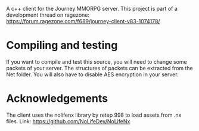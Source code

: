 A c++ client for the Journey MMORPG server. This project is part of a development thread on ragezone: https://forum.ragezone.com/f689/journey-client-v83-1074178/

# Compiling and testing
If you want to compile and test this source, you will need to change some packets of your server. The structures of packets can be extracted from the Net folder. You will also have to disable AES encryption in your server.

# Acknowledgements
The client uses the nolifenx library by retep 998 to load assets from .nx files. Link:
https://github.com/NoLifeDev/NoLifeNx
